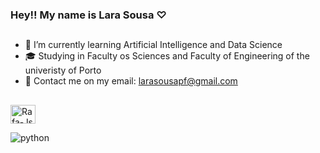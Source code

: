 ### Hey!! My name is Lara Sousa ♡
##
- 🤖 I’m currently learning Artificial Intelligence and Data Science
- 🎓 Studying in Faculty os Sciences and Faculty of Engineering of the univeristy of Porto 
- 📩 Contact me on my email: larasousapf@gmail.com

##

<div style="display: inline_block">
  <img align="center" alt="Rafa-Js" height="30" width="40" src="![python](https://github.com/LaraSousa34/LaraSousa34/assets/125885276/9910eab1-53bc-4638-9d19-8579e999b3b9)"></div>

![python](https://github.com/LaraSousa34/LaraSousa34/assets/125885276/9910eab1-53bc-4638-9d19-8579e999b3b9)






